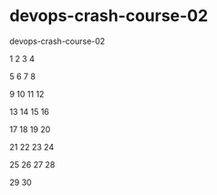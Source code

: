 # devops-crash-course-02
devops-crash-course-02

1
2
3
4

5
6
7
8

9
10
11
12

13
14
15
16

17
18
19
20

21
22
23
24

25
26
27
28

29
30

